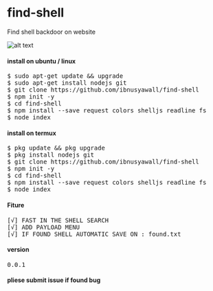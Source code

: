 # find-shell
Find shell backdoor on website

![alt text](https://github.com/ibnusyawall/find-shell/blob/master/img.png)

#### install on ubuntu / linux
<pre>
$ sudo apt-get update && upgrade
$ sudo apt-get install nodejs git
$ git clone https://github.com/ibnusyawall/find-shell
$ npm init -y
$ cd find-shell
$ npm install --save request colors shelljs readline fs
$ node index
</pre>

#### install on termux
<pre>
$ pkg update && pkg upgrade
$ pkg install nodejs git
$ git clone https://github.com/ibnusyawall/find-shell
$ npm init -y
$ cd find-shell
$ npm install --save request colors shelljs readline fs
$ node index
</pre>

#### Fiture 
<pre>
[√] FAST IN THE SHELL SEARCH
[√] ADD PAYLOAD MENU
[√] IF FOUND SHELL AUTOMATIC SAVE ON : found.txt
</pre>

#### version
<pre>0.0.1</pre>

#### pliese submit issue if found bug
